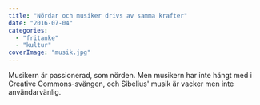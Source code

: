 ```yaml
---
title: "Nördar och musiker drivs av samma krafter"
date: "2016-07-04"
categories: 
  - "fritanke"
  - "kultur"
coverImage: "musik.jpg"
---
```


Musikern är passionerad, som nörden. Men musikern har inte hängt med i Creative Commons-svängen, och Sibelius' musik är vacker men inte användarvänlig.
